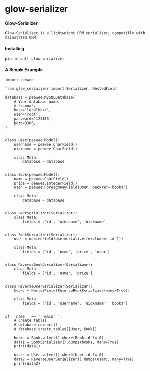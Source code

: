 # glow-serializer

#### Glow-Serializer
    Glow-Serializer is a lightweight ORM serializer, compatible with mainstream ORM.


#### Installing

    pip install glow-serializer

#### A Simple Example

    import peewee
    
    from glow_serializer import Serializer, NestedField
    
    database = peewee.MySQLDatabase(
        # Your database name.
        # 'xxxxx',
        host='localhost',
        user='root',
        password='123456',
        port=3306,
    )
    
    
    class User(peewee.Model):
        username = peewee.CharField()
        nickname = peewee.CharField()
    
        class Meta:
            database = database
    
    
    class Book(peewee.Model):
        name = peewee.CharField()
        price = peewee.IntegerField()
        user = peewee.ForeignKeyField(User, backref='books')
    
        class Meta:
            database = database
    
    
    class UserSerializer(Serializer):
        class Meta:
            fields = ['id', 'username', 'nickname']
    
    
    class BookSerializer(Serializer):
        user = NestedField(UserSerializer(exclude=['id']))
    
        class Meta:
            fields = ['id', 'name', 'price', 'user']
    
    
    class ReverseBookSerializer(Serializer):
        class Meta:
            fields = ['id', 'name', 'price']
    
    
    class ReverseUserSerializer(Serializer):
        books = NestedField(ReverseBookSerializer(many=True))
    
        class Meta:
            fields = ['id', 'username', 'nickname', 'books']
    
    
    if __name__ == '__main__':
        # Create tables
        # database.connect()
        # database.create_tables([User, Book])
    
        books = Book.select().where(Book.id != 0)
        data1 = BookSerializer().dumps(books, many=True)
        print(data1)

        users = User.select().where(User.id != 0)
        data2 = ReverseUserSerializer().dumps(users, many=True)
        print(data2)
    
